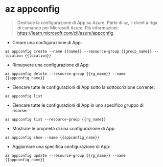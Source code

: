 # az appconfig

> Gestisce la configurazione di App su Azure.
> Parte di `az`, il client a riga di comando per Microsoft Azure.
> Più informazioni: <https://learn.microsoft.com/cli/azure/appconfig>.

- Creare una configurazione di App:

`az appconfig create --name {{name}} --resource-group {{group_name}} --location {{location}}`

- Rimuovere una configurazione di App:

`az appconfig delete --resource-group {{rg_name}} --name {{appconfig_name}}`

- Elencare tutte le configurazioni di App sotto la sottoscrizione corrente:

`az appconfig list`

- Elencare tutte le configurazioni di App in uno specifico gruppo di risorse:

`az appconfig list --resource-group {{rg_name}}`

- Mostrare le proprietà di una configurazione di App:

`az appconfig show --name {{appconfig_name}}`

- Aggiornare una specifica configurazione di App:

`az appconfig update --resource-group {{rg_name}} --name {{appconfig_name}}`
